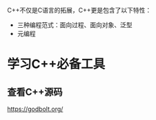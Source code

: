 

C++不仅是C语言的拓展，C++更是包含了以下特性：
- 三种编程范式：面向过程、面向对象、泛型
- 元编程





# 学习C++必备工具

## 查看C++源码

https://godbolt.org/
